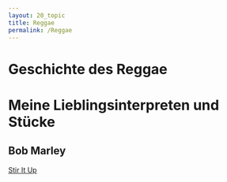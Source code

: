 ```yaml
---
layout: 20_topic
title: Reggae
permalink: /Reggae
---
```


# Geschichte des Reggae


# Meine Lieblingsinterpreten und Stücke

## Bob Marley

[Stir It Up](https://www.youtube.com/watch?v=S3UqvWk8-uw)
